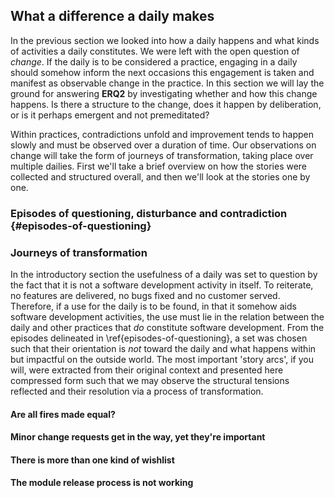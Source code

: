 
## What a difference a daily makes

In the previous section we looked into how a daily happens and what kinds of activities a daily constitutes. We were left with the open question of *change*. If the daily is to be considered a practice, engaging in a daily should somehow inform the next occasions this engagement is taken and manifest as observable change in the practice. In this section we will lay the ground for answering **ERQ2** by investigating whether and how this change happens. Is there a structure to the change, does it happen by deliberation, or is it perhaps emergent and not premeditated?

Within practices, contradictions unfold and improvement tends to happen slowly and must be observed over a duration of time. Our observations on change will take the form of journeys of transformation, taking place over multiple dailies. First we'll take a brief overview on how the stories were collected and structured overall, and then we'll look at the stories one by one.

### Episodes of questioning, disturbance and contradiction {#episodes-of-questioning}

### Journeys of transformation

In the introductory section the usefulness of a daily was set to question by the fact that it is not a software development activity in itself. To reiterate, no features are delivered, no bugs fixed and no customer served. Therefore, if a use for the daily is to be found, in that it somehow aids software development activities, the use must lie in the relation between the daily and other practices that _do_ constitute software development. From the episodes delineated in \ref{episodes-of-questioning}, a set was chosen such that their orientation is *not* toward the daily and what happens within but impactful on the outside world. The most important 'story arcs', if you will, were extracted from their original context and presented here compressed form such that we may observe the structural tensions reflected and their resolution via a process of transformation.

#### Are all fires made equal?

#### Minor change requests get in the way, yet they're important

#### There is more than one kind of wishlist

#### The module release process is not working
